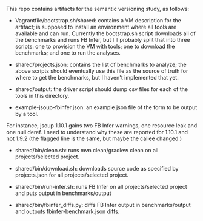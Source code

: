 This repo contains artifacts for the semantic versioning study, as follows:

* Vagrantfile/bootstrap.sh/shared: contains a VM description for the artifact; is supposed to install an environment where all tools are available and can run. Currently the bootstrap.sh script downloads all of the benchmarks and runs FB Infer, but I'll probably split that into three scripts: one to provision the VM with tools; one to download the benchmarks; and one to run the analyses.

* shared/projects.json: contains the list of benchmarks to analyze; the above scripts should eventually use this file as the source of truth for where to get the benchmarks, but I haven't implemented that yet.

* shared/output: the driver script should dump csv files for each of the tools in this directory.

* example-jsoup-fbinfer.json: an example json file of the form to be output by a tool.

For instance, jsoup 1.10.1 gains two FB Infer warnings, one resource leak and one null deref. I need to understand why these are reported for 1.10.1 and not 1.9.2 (the flagged line is the same, but maybe the callee changed.)

* shared/bin/clean.sh: runs mvn clean/gradlew clean on all projects/selected project.

* shared/bin/download.sh: downloads source code as specified by projects.json for all projects/selected project.

* shared/bin/run-infer.sh: runs FB Infer on all projects/selected project and puts output in benchmarks/output

* shared/bin/fbinfer_diffs.py: diffs FB Infer output in benchmarks/output and outputs fbinfer-benchmark.json diffs.
